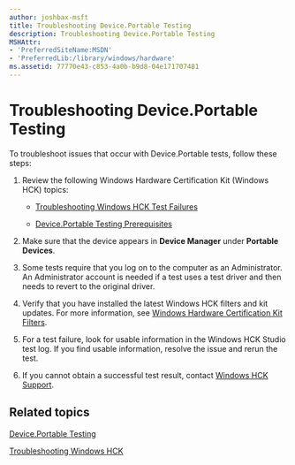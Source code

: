 ```yaml
---
author: joshbax-msft
title: Troubleshooting Device.Portable Testing
description: Troubleshooting Device.Portable Testing
MSHAttr:
- 'PreferredSiteName:MSDN'
- 'PreferredLib:/library/windows/hardware'
ms.assetid: 77770e43-c853-4a0b-b9d8-04e171707481
---
```


# Troubleshooting Device.Portable Testing


To troubleshoot issues that occur with Device.Portable tests, follow these steps:

1.  Review the following Windows Hardware Certification Kit (Windows HCK) topics:

    -   [Troubleshooting Windows HCK Test Failures](troubleshooting-windows-hck-test-failures.md)

    -   [Device.Portable Testing Prerequisites](deviceportable-testing-prerequisites.md)

2.  Make sure that the device appears in **Device Manager** under **Portable Devices**.

3.  Some tests require that you log on to the computer as an Administrator. An Administrator account is needed if a test uses a test driver and then needs to revert to the original driver.

4.  Verify that you have installed the latest Windows HCK filters and kit updates. For more information, see [Windows Hardware Certification Kit Filters](windows-hardware-certification-kit-filters.md).

5.  For a test failure, look for usable information in the Windows HCK Studio test log. If you find usable information, resolve the issue and rerun the test.

6.  If you cannot obtain a successful test result, contact [Windows HCK Support](windows-hck-support.md).

## Related topics


[Device.Portable Testing](deviceportable-testing.md)

[Troubleshooting Windows HCK](troubleshooting-windows-hck.md)

 

 







